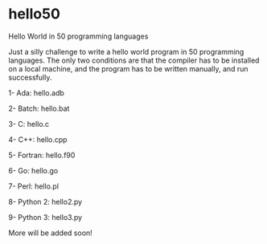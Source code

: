 # hello50
Hello World in 50 programming languages

Just a silly challenge to write a hello world program in 50 programming languages. The only two conditions are that the compiler has to be installed on a local machine, and the program has to be written manually, and run successfully.

1- Ada: hello.adb

2- Batch: hello.bat

3- C: hello.c

4- C++: hello.cpp

5- Fortran: hello.f90

6- Go: hello.go

7- Perl: hello.pl

8- Python 2: hello2.py

9- Python 3: hello3.py

More will be added soon!
